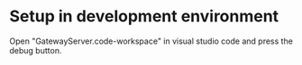 # Setup in development environment

Open "GatewayServer.code-workspace" in visual studio code and press the debug button.